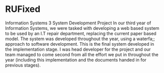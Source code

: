 # RUFixed
Information Systems 3 System Development Project
In our third year of Information Systems, we were tasked with developing a web based system to be used by an I.T repair department, replacing
the current paper based model.
The system was developed throughout the year, using a waterfa;; approach to software development.
This is the final system developed in the implementation stage.
I was head developer for the project and our team managed to come second from all the effort we put in throughout the year (including this 
implementation and the documents handed in for previous stages).

